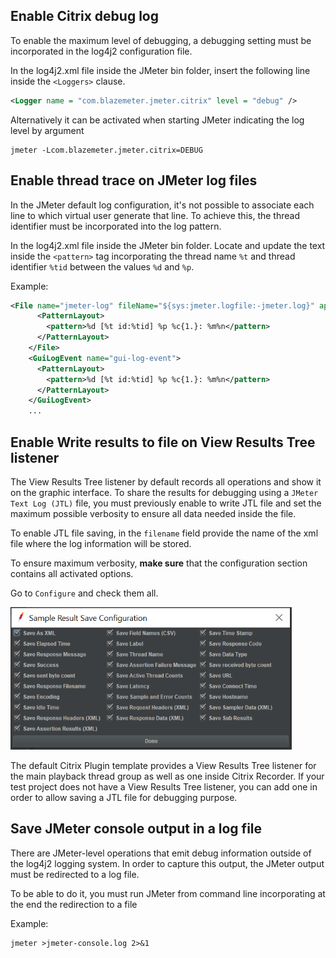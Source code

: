 ## Enable Citrix debug log

To enable the maximum level of debugging, a debugging setting must be incorporated in the log4j2 configuration file.

In the log4j2.xml file inside the JMeter bin folder, insert the following line inside the `<Loggers>` clause.

```xml
<Logger name = "com.blazemeter.jmeter.citrix" level = "debug" />
```

Alternatively it can be activated when starting JMeter indicating the log level by argument

```
jmeter -Lcom.blazemeter.jmeter.citrix=DEBUG
```

## Enable thread trace on JMeter log files

In the JMeter default log configuration, it's not possible to associate each line to which virtual user generate that line.
To achieve this, the thread identifier must be incorporated into the log pattern.

In the log4j2.xml file inside the JMeter bin folder.
Locate and update the text inside the `<pattern>` tag incorporating the thread name `%t` and thread identifier `%tid` between the values `%d` and `%p`.

Example:
```xml
<File name="jmeter-log" fileName="${sys:jmeter.logfile:-jmeter.log}" append="false">
      <PatternLayout>
        <pattern>%d [%t id:%tid] %p %c{1.}: %m%n</pattern>
      </PatternLayout>
    </File>
    <GuiLogEvent name="gui-log-event">
      <PatternLayout>
        <pattern>%d [%t id:%tid] %p %c{1.}: %m%n</pattern>
      </PatternLayout>
    </GuiLogEvent>
    ...
```

## Enable Write results to file on View Results Tree listener

The View Results Tree listener by default records all operations and show it on the graphic interface.
To share the results for debugging using a `JMeter Text Log (JTL)` file, you must previously enable to write JTL file and set the maximum possible verbosity to ensure all data needed inside the file.

To enable JTL file saving, in the `filename` field provide the name of the xml file where the log information will be stored.

To ensure maximum verbosity, **make sure** that the configuration section contains all activated options. 

Go to `Configure` and check them all.

<img src="images/debug_jtl_configure_detailed.png" width=450 alt="Configue - JMeter Text Log (JTL)">

The default Citrix Plugin template provides a View Results Tree listener for the main playback thread group as well as one inside Citrix Recorder. 
If your test project does not have a View Results Tree listener, you can add one in order to allow saving a JTL file for debugging purpose.


## Save JMeter console output in a log file

There are JMeter-level operations that emit debug information outside of the log4j2 logging system.
In order to capture this output, the JMeter output must be redirected to a log file.

To be able to do it, you must run JMeter from command line incorporating at the end the redirection to a file

Example:
```
jmeter >jmeter-console.log 2>&1 
```





 
